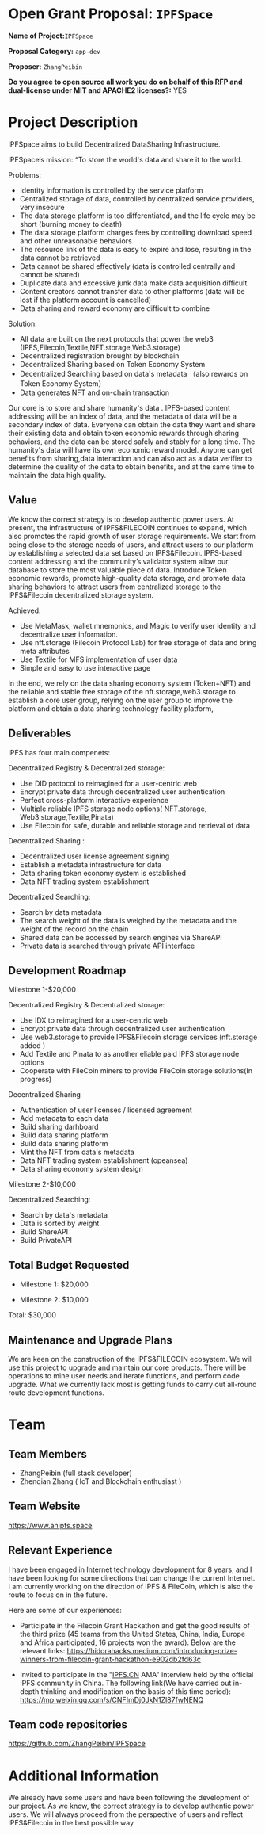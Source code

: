 

# Open Grant Proposal: `IPFSpace`

**Name of Project:**`IPFSpace`

**Proposal Category:** `app-dev`

**Proposer:** `ZhangPeibin`

**Do you agree to open source all work you do on behalf of this RFP and dual-license under MIT and APACHE2 licenses?:** YES

# Project Description

IPFSpace aims to build Decentralized DataSharing Infrastructure. 

IPFSpace‘s mission: “To store the world's data and share it to the world.

 Problems:
 - Identity information is controlled by the service platform
 - Centralized storage of data, controlled by centralized service providers, very insecure
 - The data storage platform is too differentiated, and the life cycle may be short (burning money to death)
 - The data storage platform charges fees by controlling download speed and other unreasonable behaviors
 - The resource link of the data is easy to expire and lose, resulting in the data cannot be retrieved
 - Data cannot be shared effectively (data is controlled centrally and cannot be shared)
 - Duplicate data and excessive junk data make data acquisition difficult
 - Content creators cannot transfer data to other platforms (data will be lost if the platform account is cancelled)
 - Data sharing and reward economy are difficult to combine

Solution:

- All data are built on the next protocols that power the web3 (IPFS,Filecoin,Textile,NFT.storage,Web3.storage)
- Decentralized registration brought by blockchain
- Decentralized Sharing based on Token Economy System
- Decentralized Searching based on data's metadata （also rewards on Token Economy System）
- Data generates NFT and on-chain transaction

Our core is to store and share humanity's data . IPFS-based content addressing will be an index of data, and the metadata of data will be a secondary index of data. Everyone can obtain the data they want and share their existing data and obtain token economic rewards through sharing behaviors, and the data can be stored safely and stably for a long time.
The humanity's data will have its own economic reward model. Anyone can get benefits from sharing,data interaction and can also act as a data verifier to determine the quality of the data to obtain benefits, and at the same time to maintain the data high quality.


## Value
We know the correct strategy is to develop authentic power users.
At present, the infrastructure of IPFS&FILECOIN continues to expand, which also promotes the rapid growth of user storage requirements. We start from being close to the storage needs of users, and attract users to our platform by establishing a selected data set based on IPFS&Filecoin.
IPFS-based content addressing and the community’s validator system allow our database to store the most valuable piece of data. Introduce Token economic rewards, promote high-quality data storage, and promote data sharing behaviors to attract users from centralized storage to the IPFS&Filecoin decentralized storage system.

Achieved:

- Use MetaMask, wallet mnemonics, and Magic to verify user identity and decentralize user information.
- Use nft.storage (Filecoin Protocol Lab) for free storage of data and bring meta attributes
- Use Textile for MFS implementation of user data
- Simple and easy to use interactive page

In the end, we rely on the data sharing economy system (Token+NFT) and the reliable and stable free storage of the nft.storage,web3.storage to establish a core user group, relying on the user group to improve the platform and obtain a data sharing technology facility platform,

## Deliverables

IPFS has four main compenets: 

Decentralized Registry & Decentralized storage: 
-	Use DID protocol to reimagined for a user-centric web
-	Encrypt private data through decentralized user authentication
-	Perfect cross-platform interactive experience
-	Multiple reliable IPFS storage node options( NFT.storage, Web3.storage,Textile,Pinata)
-	Use Filecoin for safe, durable and reliable storage and retrieval of data

Decentralized Sharing : 
-	Decentralized user license agreement signing
-	Establish a metadata infrastructure for data
-	Data sharing token economy system is established
-	Data NFT trading system establishment

Decentralized Searching:
- Search by data metadata
- The search weight of the data is weighed by the metadata and the weight of the record on the chain
- Shared data can be accessed by search engines via ShareAPI
- Private data is searched through private API interface

## Development Roadmap

Milestone 1-$20,000

Decentralized Registry & Decentralized storage: 

-	Use IDX to reimagined for a user-centric web
-	Encrypt private data through decentralized user authentication
-	Use web3.storage to provide  IPFS&Filecoin storage services (nft.storage added )
-	Add Textile and Pinata to as another eliable paid IPFS storage node options 
-	Cooperate with FileCoin miners to provide FileCoin storage solutions(In progress)
 

Decentralized Sharing

- Authentication of user licenses / licensed agreement 
- Add metadata to each data 
- Build sharing darhboard
- Build data sharing platform
- Build data sharing platform
- Mint the NFT from data's metadata
- Data NFT trading system establishment (opeansea)
- Data sharing economy system design

  
Milestone 2-$10,000

Decentralized Searching:

- Search by data's metadata
- Data is sorted by weight
- Build ShareAPI 
- Build PrivateAPI


## Total Budget Requested

* Milestone 1: $20,000

* Milestone 2: $10,000

Total: $30,000

## Maintenance and Upgrade Plans

We are keen on the construction of the IPFS&FILECOIN ecosystem. We will use this project to upgrade and maintain our core products. There will be operations to mine user needs and iterate functions, and perform code upgrade. What we currently lack most is getting funds to carry out all-round route development functions.
# Team

## Team Members

- ZhangPeibin  (full stack developer)
- Zhenqian Zhang ( IoT and Blockchain enthusiast )


## Team Website

https://www.anipfs.space

## Relevant Experience

I have been engaged in Internet technology development for 8 years, and I have been looking for some directions that can change the current Internet. I am currently working on the direction of IPFS & FileCoin, which is also the route to focus on in the future.

Here are some of our experiences:

- Participate in the Filecoin Grant Hackathon and get the good results of the third prize (45 teams from the United States, China, India, Europe and Africa participated, 16 projects won the award). 
Below are the relevant links:
https://hidorahacks.medium.com/introducing-prize-winners-from-filecoin-grant-hackathon-e902db2fd63c


- Invited to participate in the "[IPFS.CN](http://ipfs.cn/) AMA" interview held by the official IPFS community in China. 
The following link(We have carried out in-depth thinking  and modification on the basis of this time period):
https://mp.weixin.qq.com/s/CNFImDj0JkN1Zl87fwNENQ 
 
## Team code repositories

https://github.com/ZhangPeibin/IPFSpace

# Additional Information

We already have some users and have been following the development of our project. As we know, the correct strategy is to develop authentic power users. We will always proceed from the perspective of users and reflect IPFS&Filecoin in the best possible way
